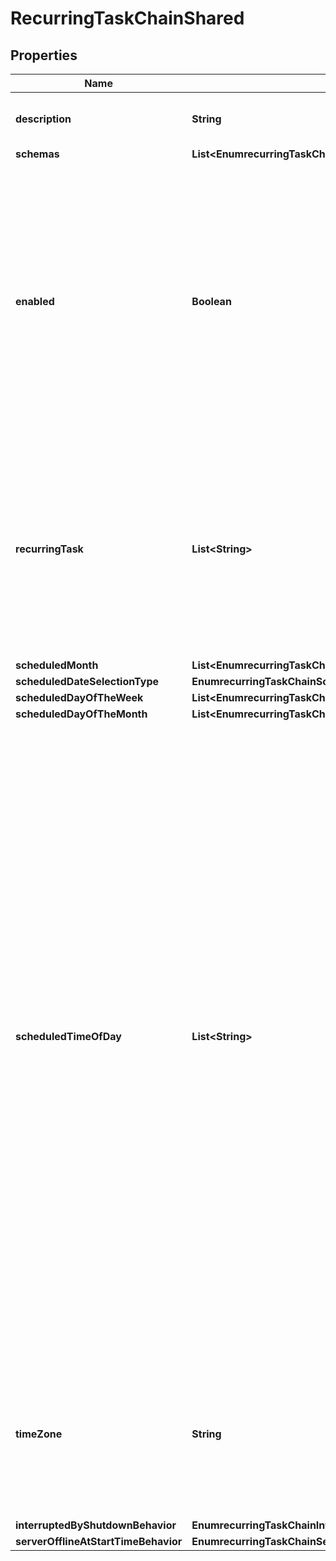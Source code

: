 

# RecurringTaskChainShared


## Properties

| Name | Type | Description | Notes |
|------------ | ------------- | ------------- | -------------|
|**description** | **String** | A description for this Recurring Task Chain |  [optional] |
|**schemas** | **List&lt;EnumrecurringTaskChainSchemaUrn&gt;** |  |  [optional] |
|**enabled** | **Boolean** | Indicates whether this Recurring Task Chain is enabled for use. Recurring Task Chains that are disabled will not have any new instances scheduled, but instances that are already scheduled will be preserved. Those instances may be manually canceled if desired. |  [optional] |
|**recurringTask** | **List&lt;String&gt;** | The set of recurring tasks that make up this chain. At least one value must be provided. If multiple values are given, then the task instances will be invoked in the order in which they are listed. |  |
|**scheduledMonth** | **List&lt;EnumrecurringTaskChainScheduledMonthProp&gt;** |  |  [optional] |
|**scheduledDateSelectionType** | **EnumrecurringTaskChainScheduledDateSelectionTypeProp** |  |  |
|**scheduledDayOfTheWeek** | **List&lt;EnumrecurringTaskChainScheduledDayOfTheWeekProp&gt;** |  |  [optional] |
|**scheduledDayOfTheMonth** | **List&lt;EnumrecurringTaskChainScheduledDayOfTheMonthProp&gt;** |  |  [optional] |
|**scheduledTimeOfDay** | **List&lt;String&gt;** | The time of day at which instances of the Recurring Task Chain should be eligible to start running. Values should be in the format HH:MM (where HH is a two-digit representation of the hour of the day, between 00 and 23, inclusive), and MM is a two-digit representation of the minute of the hour (between 00 and 59, inclusive). Alternately, the value can be in the form *:MM, which indicates that the task should be eligible to start at the specified minute of every hour. At least one value must be provided, but multiple values may be given to indicate multiple start times within the same day. |  |
|**timeZone** | **String** | The time zone that will be used to interpret the scheduled-time-of-day values. If no value is provided, then the JVM&#39;s default time zone will be used. |  [optional] |
|**interruptedByShutdownBehavior** | **EnumrecurringTaskChainInterruptedByShutdownBehaviorProp** |  |  [optional] |
|**serverOfflineAtStartTimeBehavior** | **EnumrecurringTaskChainServerOfflineAtStartTimeBehaviorProp** |  |  [optional] |



